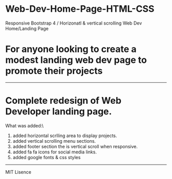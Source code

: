 # Web-Dev-Home-Page-HTML-CSS 
Responsive Bootstrap 4 /
Horizonatl & vertical scrolling  Web Dev Home/Landing Page
# For anyone looking to create a modest landing web dev page to promote their projects
*****
# Complete redesign of Web Developer landing page. 
What was added:\
1. added horizontal scrlling area to display projects.
2. added vertical scrolling menu sections.
3. added footer section the is vertical scroll when responsive. 
4. added fa fa icons for social media links.
5. added google fonts & css styles
***
MIT Lisence 